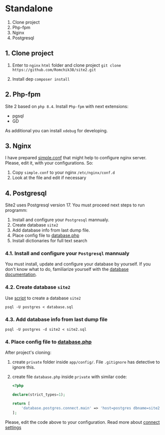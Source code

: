 # Standalone

1. Clone project
2. Php-fpm
3. Nginx
4. Postgresql

## 1. Clone project

1. Enter to `nginx` `html` folder and clone project `git clone https://github.com/Romchik38/site2.git`

2. Install dep `composer install`

## 2. Php-fpm

Site 2 based on `php 8.4`. Install `Php-fpm` with next extensions:

- pgsql
- GD

As additional you can install `xdebug` for developing.

## 3. Nginx

I have prepared [simple.conf](./../../nginx/simple.conf) that might help to configure nginx server. Please, edit it, with your configurations. So:

1. Copy `simple.conf` to your nginx `/etc/nginx/conf.d`
2. Look at the file and edit if necessary

## 4. Postgresql

Site2 uses Postgresql version 17. You must proceed next steps to run programm:

1. Install and configure your `Postgresql` mannualy.
2. Create database `site2`
3. Add database info from last dump file.
4. Place config file to [database.php](./../../app/config/private/)
5. Install dictionaries for full text search

### 4.1. Install and configure your `Postgresql` mannualy

You must install, update and configure your database by yourself. If you don't know what to do, familiarize yourself with the [database documentation](https://www.postgresql.org/).

### 4.2. Create database `site2`

Use [script](./../../docker/postgres/scripts/database.sql) to create a database `site2`

`psql -U postgres < database.sql`

### 4.3. Add database info from last dump file

`psql -U postgres -d site2 < site2.sql`

### 4. Place config file to [database.php](./../../app/config/private/)

After project's cloning:

1. create `private` folder inside `app/config/`. File `.gitignore` has detective to ignore this.
2. create file `database.php` inside `private` with similar code:

    ```php
    <?php

    declare(strict_types=1);

    return [
        'database.postgres.connect.main' => 'host=postgres dbname=site2 user=postgres password=Change_it'
    ];
    ```

Please, edit the code above to your configuration.
Read more about [connect settings](https://www.php.net/manual/en/function.pg-connect.php)
